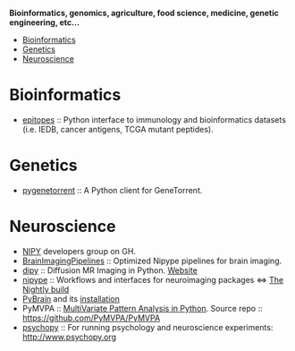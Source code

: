 **Bioinformatics, genomics, agriculture, food science, medicine, genetic engineering, etc...**

* [Bioinformatics](#bioinformatics)
* [Genetics](#genetics)
* [Neuroscience](#neuroscience)

# Bioinformatics
* [epitopes](https://github.com/hammerlab/epitopes) :: Python interface to immunology and bioinformatics datasets (i.e. IEDB, cancer antigens, TCGA mutant peptides).

# Genetics
* [pygenetorrent](https://github.com/hammer/pygenetorrent) :: A Python client for GeneTorrent.

# Neuroscience
* [NIPY](https://github.com/nipy) developers group on GH.
* [BrainImagingPipelines](https://github.com/INCF/BrainImagingPipelines) ::  Optimized Nipype pipelines for brain imaging.
* [dipy](https://github.com/nipy/dipy) :: Diffusion MR Imaging in Python. [Website](http://dipy.org)
* [nipype](https://github.com/nipy/nipype) :: Workflows and interfaces for neuroimaging packages <=> [The Nightly build](http://www.mit.edu/~satra/nipype-nightly/)
* [PyBrain](http://pybrain.org) and its [installation](https://github.com/pybrain/pybrain/wiki/installation)
* PyMVPA :: [MultiVariate Pattern Analysis in Python](http://www.pymvpa.org). Source repo :: https://github.com/PyMVPA/PyMVPA
* [psychopy](https://github.com/psychopy/psychopy) :: For running psychology and neuroscience experiments: http://www.psychopy.org
